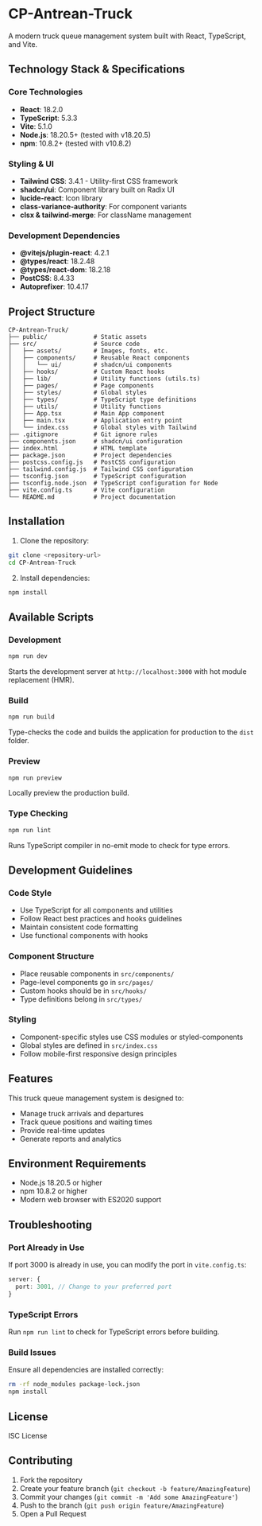 # CP-Antrean-Truck

A modern truck queue management system built with React, TypeScript, and Vite.

## Technology Stack & Specifications

### Core Technologies
- **React**: 18.2.0
- **TypeScript**: 5.3.3
- **Vite**: 5.1.0
- **Node.js**: 18.20.5+ (tested with v18.20.5)
- **npm**: 10.8.2+ (tested with v10.8.2)

### Styling & UI
- **Tailwind CSS**: 3.4.1 - Utility-first CSS framework
- **shadcn/ui**: Component library built on Radix UI
- **lucide-react**: Icon library
- **class-variance-authority**: For component variants
- **clsx & tailwind-merge**: For className management

### Development Dependencies
- **@vitejs/plugin-react**: 4.2.1
- **@types/react**: 18.2.48
- **@types/react-dom**: 18.2.18
- **PostCSS**: 8.4.33
- **Autoprefixer**: 10.4.17

## Project Structure

```
CP-Antrean-Truck/
├── public/             # Static assets
├── src/                # Source code
│   ├── assets/         # Images, fonts, etc.
│   ├── components/     # Reusable React components
│   │   └── ui/         # shadcn/ui components
│   ├── hooks/          # Custom React hooks
│   ├── lib/            # Utility functions (utils.ts)
│   ├── pages/          # Page components
│   ├── styles/         # Global styles
│   ├── types/          # TypeScript type definitions
│   ├── utils/          # Utility functions
│   ├── App.tsx         # Main App component
│   ├── main.tsx        # Application entry point
│   └── index.css       # Global styles with Tailwind
├── .gitignore          # Git ignore rules
├── components.json     # shadcn/ui configuration
├── index.html          # HTML template
├── package.json        # Project dependencies
├── postcss.config.js   # PostCSS configuration
├── tailwind.config.js  # Tailwind CSS configuration
├── tsconfig.json       # TypeScript configuration
├── tsconfig.node.json  # TypeScript configuration for Node
├── vite.config.ts      # Vite configuration
└── README.md           # Project documentation
```

## Installation

1. Clone the repository:
```bash
git clone <repository-url>
cd CP-Antrean-Truck
```

2. Install dependencies:
```bash
npm install
```

## Available Scripts

### Development
```bash
npm run dev
```
Starts the development server at `http://localhost:3000` with hot module replacement (HMR).

### Build
```bash
npm run build
```
Type-checks the code and builds the application for production to the `dist` folder.

### Preview
```bash
npm run preview
```
Locally preview the production build.

### Type Checking
```bash
npm run lint
```
Runs TypeScript compiler in no-emit mode to check for type errors.

## Development Guidelines

### Code Style
- Use TypeScript for all components and utilities
- Follow React best practices and hooks guidelines
- Maintain consistent code formatting
- Use functional components with hooks

### Component Structure
- Place reusable components in `src/components/`
- Page-level components go in `src/pages/`
- Custom hooks should be in `src/hooks/`
- Type definitions belong in `src/types/`

### Styling
- Component-specific styles use CSS modules or styled-components
- Global styles are defined in `src/index.css`
- Follow mobile-first responsive design principles

## Features

This truck queue management system is designed to:
- Manage truck arrivals and departures
- Track queue positions and waiting times
- Provide real-time updates
- Generate reports and analytics

## Environment Requirements

- Node.js 18.20.5 or higher
- npm 10.8.2 or higher
- Modern web browser with ES2020 support

## Troubleshooting

### Port Already in Use
If port 3000 is already in use, you can modify the port in `vite.config.ts`:
```typescript
server: {
  port: 3001, // Change to your preferred port
}
```

### TypeScript Errors
Run `npm run lint` to check for TypeScript errors before building.

### Build Issues
Ensure all dependencies are installed correctly:
```bash
rm -rf node_modules package-lock.json
npm install
```

## License

ISC License

## Contributing

1. Fork the repository
2. Create your feature branch (`git checkout -b feature/AmazingFeature`)
3. Commit your changes (`git commit -m 'Add some AmazingFeature'`)
4. Push to the branch (`git push origin feature/AmazingFeature`)
5. Open a Pull Request